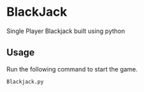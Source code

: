 # BlackJack
Single Player Blackjack built using python

## Usage

Run the following command to start the game.

```bash
Blackjack.py
```
